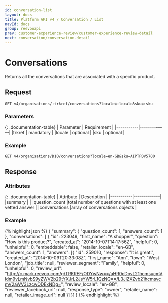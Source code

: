 ```yaml
---
id: conversation-list
layout: docs
title: Platform API v4 / Conversation / List
navId: docs
group: reevooapi
prev: customer-experience-review/customer-experience-review-detail
next: conversation/conversation-detail
---
```


# Conversations

Returns all the conversations that are associated with a specific product.

## **Request**

`GET v4/organisations/:trkref/conversations?locale=:locale&sku=:sku`

### Parameters

{: .documentation-table}
| Parameter | Requirement |
|-----------|-------------|
|trkref     |  mandatory  |
|locale     |  optional   |
|sku        |  optional   |

### Example

`GET v4/organisations/D10/conversations?locale=en-GB&sku=AIPTPDV5700`

## **Response**

### Attributes

{: .documentation-table}
| Attribute | Description |
|-----------|-------------|
|summary                                                 |                                                                |
|<span class="indent-1">question_count</span>            |total number of questions with at least one vetted answer       |
|conversations                                           |array of conversations objects                                  |

### Example

{% highlight json %}
{
  "summary": {
    "question_count": 1,
    "answers_count": 1
  },
  "conversations": [
    {
    "id": 223049,
    "first_name": "A shopper",
    "question": "How is this product?",
    "created_at": "2014-10-07T14:17:56Z",
    "helpful": 0,
    "unhelpful": 0,
    "embeddable": false,
    "retailer_locale": "en-GB",
    "answers_count": 1,
    "answers": [{
      "id": 259010,
      "response": "It is great.",
      "created_at": "2014-10-09T20:33:08Z",
      "first_name": "Ann",
      "town": "West London",
      "job_title": null,
      "reviewer_segment": "Family",
      "helpful": 0,
      "unhelpful": 0,
      "review_url": "http://c.mark.reevoo.com/g/TRKREF/ODYwNw==/aHR0cDovL21hcmsucmVldm9vLmNvbS9yZWV2b29tYXJrL2JsYW5rL1QzNQ==/L3JlZXZvb21hcmsvcmV2aWV3LzcwODExNDg=",
      "review_locale": "en-GB",
      "reviewer_facebook_url": null,
      "response_type": "owner",
      "retailer_name": null,
      "retailer_image_url": null
    }]
  }]
}
{% endhighlight %}
